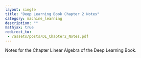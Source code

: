 ```yaml
---
layout: single
title: "Deep Learning Book Chapter 2 Notes"
category: machine_learning
description: ""
mathjax: true
redirect_to:
 - /assets/posts/DL_Chapter2_Notes.pdf
---
```


Notes for the Chapter Linear Algebra of the Deep Learning Book.